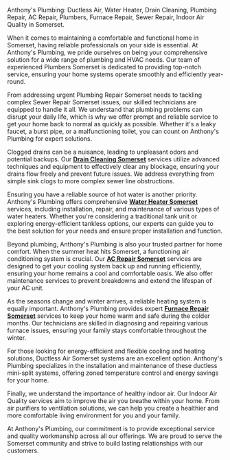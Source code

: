 Anthony's Plumbing: Ductless Air, Water Heater, Drain Cleaning, Plumbing Repair, AC Repair, Plumbers, Furnace Repair, Sewer Repair, Indoor Air Quality in Somerset.

When it comes to maintaining a comfortable and functional home in Somerset, having reliable professionals on your side is essential. At Anthony's Plumbing, we pride ourselves on being your comprehensive solution for a wide range of plumbing and HVAC needs. Our team of experienced Plumbers Somerset is dedicated to providing top-notch service, ensuring your home systems operate smoothly and efficiently year-round.

From addressing urgent Plumbing Repair Somerset needs to tackling complex Sewer Repair Somerset issues, our skilled technicians are equipped to handle it all. We understand that plumbing problems can disrupt your daily life, which is why we offer prompt and reliable service to get your home back to normal as quickly as possible. Whether it's a leaky faucet, a burst pipe, or a malfunctioning toilet, you can count on Anthony's Plumbing for expert solutions.

Clogged drains can be a nuisance, leading to unpleasant odors and potential backups. Our **[Drain Cleaning Somerset](https://anthonysplumbing.com/essential-plumbing-tips-diy-fixes-maintenance/sewers-drains/)** services utilize advanced techniques and equipment to effectively clear any blockage, ensuring your drains flow freely and prevent future issues. We address everything from simple sink clogs to more complex sewer line obstructions.

Ensuring you have a reliable source of hot water is another priority. Anthony's Plumbing offers comprehensive **[Water Heater Somerset](https://anthonysplumbing.com/essential-plumbing-tips-diy-fixes-maintenance/water-heater/)** services, including installation, repair, and maintenance of various types of water heaters. Whether you're considering a traditional tank unit or exploring energy-efficient tankless options, our experts can guide you to the best solution for your needs and ensure proper installation and function.

Beyond plumbing, Anthony's Plumbing is also your trusted partner for home comfort. When the summer heat hits Somerset, a functioning air conditioning system is crucial. Our **[AC Repair Somerset](https://anthonysplumbing.com/heating-cooling/ac-maintenance-repair/)** services are designed to get your cooling system back up and running efficiently, ensuring your home remains a cool and comfortable oasis. We also offer maintenance services to prevent breakdowns and extend the lifespan of your AC unit.

As the seasons change and winter arrives, a reliable heating system is equally important. Anthony's Plumbing provides expert **[Furnace Repair Somerset](https://anthonysplumbing.com/heating-cooling/new-furnace/)** services to keep your home warm and safe during the colder months. Our technicians are skilled in diagnosing and repairing various furnace issues, ensuring your family stays comfortable throughout the winter.

For those looking for energy-efficient and flexible cooling and heating solutions, Ductless Air Somerset systems are an excellent option. Anthony's Plumbing specializes in the installation and maintenance of these ductless mini-split systems, offering zoned temperature control and energy savings for your home.

Finally, we understand the importance of healthy indoor air. Our Indoor Air Quality services aim to improve the air you breathe within your home. From air purifiers to ventilation solutions, we can help you create a healthier and more comfortable living environment for you and your family.

At Anthony's Plumbing, our commitment is to provide exceptional service and quality workmanship across all our offerings. We are proud to serve the Somerset community and strive to build lasting relationships with our customers.
